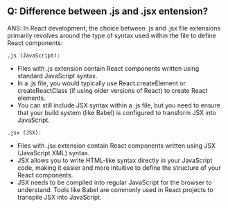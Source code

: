 ## Q: Difference between .js and .jsx entension?
ANS: 
In React development, the choice between .js and .jsx file extensions primarily revolves around the type of syntax used within the file to define React components:

`.js (JavaScript):`

- Files with .js extension contain React components written using standard JavaScript syntax.
- In a .js file, you would typically use React.createElement or createReactClass (if using older versions of React) to create React elements.
- You can still include JSX syntax within a .js file, but you need to ensure that your build system (like Babel) is configured to transform JSX into JavaScript.

`.jsx (JSX):`
- Files with .jsx extension contain React components written using JSX (JavaScript XML) syntax.
- JSX allows you to write HTML-like syntax directly in your JavaScript code, making it easier and more intuitive to define the structure of your React components.
- JSX needs to be compiled into regular JavaScript for the browser to understand. Tools like Babel are commonly used in React projects to transpile JSX into JavaScript.